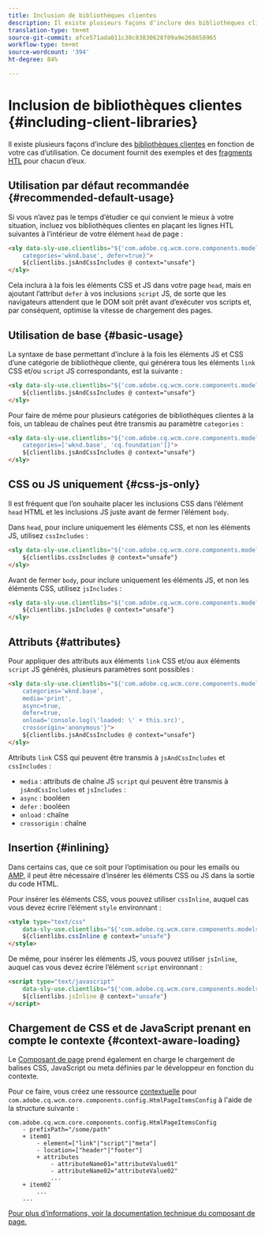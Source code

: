 ```yaml
---
title: Inclusion de bibliothèques clientes
description: Il existe plusieurs façons d’inclure des bibliothèques clientes en fonction de votre cas d’utilisation.
translation-type: tm+mt
source-git-commit: afce571ada011c38c83830628f09a9e268658965
workflow-type: tm+mt
source-wordcount: '394'
ht-degree: 84%

---
```



# Inclusion de bibliothèques clientes {#including-client-libraries}

Il existe plusieurs façons d’inclure des [bibliothèques clientes](/help/developing/archetype/uifrontend.md#clientlibs) en fonction de votre cas d’utilisation. Ce document fournit des exemples et des [fragments HTL](https://docs.adobe.com/content/help/fr-FR/experience-manager-htl/using/overview.html) pour chacun d’eux.

## Utilisation par défaut recommandée {#recommended-default-usage}

Si vous n’avez pas le temps d’étudier ce qui convient le mieux à votre situation, incluez vos bibliothèques clientes en plaçant les lignes HTL suivantes à l’intérieur de votre élément `head` de page :

```html
<sly data-sly-use.clientlibs="${'com.adobe.cq.wcm.core.components.models.ClientLibraries' @
    categories='wknd.base', defer=true}">
    ${clientlibs.jsAndCssIncludes @ context="unsafe"}
</sly>
```

Cela inclura à la fois les éléments CSS et JS dans votre page `head`, mais en ajoutant l’attribut `defer` à vos inclusions `script` JS, de sorte que les navigateurs attendent que le DOM soit prêt avant d’exécuter vos scripts et, par conséquent, optimise la vitesse de chargement des pages.

## Utilisation de base {#basic-usage}

La syntaxe de base permettant d’inclure à la fois les éléments JS et CSS d’une catégorie de bibliothèque cliente, qui générera tous les éléments `link` CSS et/ou `script` JS correspondants, est la suivante :

```html
<sly data-sly-use.clientlibs="${'com.adobe.cq.wcm.core.components.models.ClientLibraries' @ categories='wknd.base'}">
    ${clientlibs.jsAndCssIncludes @ context="unsafe"}
</sly>
```

Pour faire de même pour plusieurs catégories de bibliothèques clientes à la fois, un tableau de chaînes peut être transmis au paramètre `categories` :

```html
<sly data-sly-use.clientlibs="${'com.adobe.cq.wcm.core.components.models.ClientLibraries' @
    categories=['wknd.base', 'cq.foundation']}">
    ${clientlibs.jsAndCssIncludes @ context="unsafe"}
</sly>
```

## CSS ou JS uniquement {#css-js-only}

Il est fréquent que l’on souhaite placer les inclusions CSS dans l’élément `head` HTML et les inclusions JS juste avant de fermer l’élément `body`.&#x200B;

Dans `head`, pour inclure uniquement les éléments CSS, et non les éléments JS, utilisez `cssIncludes` :

```html
<sly data-sly-use.clientlibs="${'com.adobe.cq.wcm.core.components.models.ClientLibraries' @ categories='wknd.base'}">
    ${clientlibs.cssIncludes @ context="unsafe"}
</sly>
```

Avant de fermer `body`, pour inclure uniquement les·éléments JS, et non les éléments CSS, utilisez `jsIncludes` :

```html
<sly data-sly-use.clientlibs="${'com.adobe.cq.wcm.core.components.models.ClientLibraries' @ categories='wknd.base'}">
    ${clientlibs.jsIncludes @ context="unsafe"}
</sly>
```

## Attributs {#attributes}

Pour appliquer des attributs aux éléments `link` CSS et/ou aux éléments `script` JS générés, plusieurs paramètres sont possibles :

```html
<sly data-sly-use.clientlibs="${'com.adobe.cq.wcm.core.components.models.ClientLibraries' @
    categories='wknd.base',
    media='print',
    async=true,
    defer=true,
    onload='console.log(\'loaded: \' + this.src)',
    crossorigin='anonymous'}">
    ${clientlibs.jsAndCssIncludes @ context="unsafe"}
</sly>
```

Attributs `link` CSS qui peuvent être transmis à `jsAndCssIncludes` et `cssIncludes` :

* `media` : attributs de chaîne JS `script` qui peuvent être transmis à `jsAndCssIncludes` et `jsIncludes` :
* `async` : booléen
* `defer` : booléen
* `onload` : chaîne
* `crossorigin` : chaîne

## Insertion {#inlining}

Dans certains cas, que ce soit pour l’optimisation ou pour les emails ou [AMP](amp.md), il peut être nécessaire d’insérer les éléments CSS ou JS dans la sortie du code HTML.

Pour insérer les éléments CSS, vous pouvez utiliser `cssInline`, auquel cas vous devez écrire l’élément `style` environnant :

```html
<style type="text/css"
    data-sly-use.clientlibs="${'com.adobe.cq.wcm.core.components.models.ClientLibraries' @ categories='wknd.base'}">
    ${clientlibs.cssInline @ context="unsafe"}
</style>
```

De même, pour insérer les éléments JS, vous pouvez utiliser `jsInline`, auquel cas vous devez écrire l’élément `script` environnant :

```html
<script type="text/javascript"
    data-sly-use.clientlibs="${'com.adobe.cq.wcm.core.components.models.ClientLibraries' @ categories='wknd.base'}">
    ${clientlibs.jsInline @ context="unsafe"}
</script>
```

## Chargement de CSS et de JavaScript prenant en compte le contexte {#context-aware-loading}

Le [Composant de page](/help/components/page.md) prend également en charge le chargement de balises CSS, JavaScript ou meta définies par le développeur en fonction du contexte.

Pour ce faire, vous créez une ressource [contextuelle](context-aware-configs.md) pour `com.adobe.cq.wcm.core.components.config.HtmlPageItemsConfig` à l&#39;aide de la structure suivante :

```text
com.adobe.cq.wcm.core.components.config.HtmlPageItemsConfig
    - prefixPath="/some/path"
    + item01
        - element=["link"|"script"|"meta"]
        - location=["header"|"footer"]
        + attributes
            - attributeName01="attributeValue01"
            - attributeName02="attributeValue02"
            ...
    + item02
        ...
    ...
```

[Pour plus d’informations, voir la documentation technique du composant de page.](https://github.com/adobe/aem-core-wcm-components/tree/master/content/src/content/jcr_root/apps/core/wcm/components/page/v2/page#loading-of-context-aware-cssjs)
